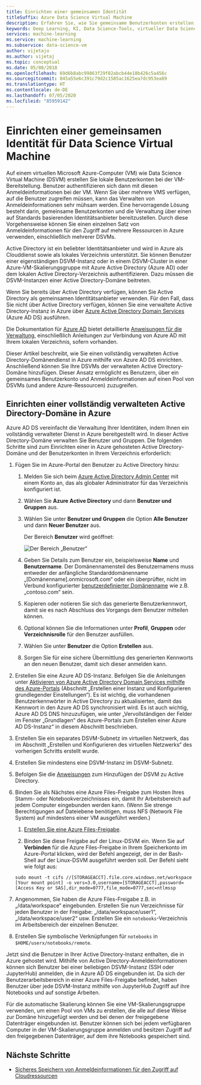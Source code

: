 ```yaml
---
title: Einrichten einer gemeinsamen Identität
titleSuffix: Azure Data Science Virtual Machine
description: Erfahren Sie, wie Sie gemeinsame Benutzerkonten erstellen, die auf mehreren Data Science Virtual Machines verwendet werden können. Sie können Azure Active Directory oder ein lokales Active Directory verwenden, um die Authentifizierung von Benutzern mit der Data Science Virtual Machine auszuführen.
keywords: Deep Learning, KI, Data Science-Tools, virtueller Data Science-Computer, räumliche Analysen, Data Science-Teamprozess
services: machine-learning
ms.service: machine-learning
ms.subservice: data-science-vm
author: vijetajo
ms.author: vijetaj
ms.topic: conceptual
ms.date: 05/08/2018
ms.openlocfilehash: 69d6b8abc99863f29f82abcb44e18b426c5a456c
ms.sourcegitcommit: 845a55e6c391c79d2c1585ac1625ea7dc953ea89
ms.translationtype: HT
ms.contentlocale: de-DE
ms.lasthandoff: 07/05/2020
ms.locfileid: "85959142"
---
```

# <a name="set-up-a-common-identity-on-a-data-science-virtual-machine"></a>Einrichten einer gemeinsamen Identität für Data Science Virtual Machine

Auf einem virtuellen Microsoft Azure-Computer (VM) wie Data Science Virtual Machine (DSVM) erstellen Sie lokale Benutzerkonten bei der VM-Bereitstellung. Benutzer authentifizieren sich dann mit diesen Anmeldeinformationen bei der VM. Wenn Sie über mehrere VMS verfügen, auf die Benutzer zugreifen müssen, kann das Verwalten von Anmeldeinformationen sehr mühsam werden. Eine hervorragende Lösung besteht darin, gemeinsame Benutzerkonten und die Verwaltung über einen auf Standards basierenden Identitätsanbieter bereitzustellen. Durch diese Vorgehensweise können Sie einen einzelnen Satz von Anmeldeinformationen für den Zugriff auf mehrere Ressourcen in Azure verwenden, einschließlich mehrerer DSVMs.

Active Directory ist ein beliebter Identitätsanbieter und wird in Azure als Clouddienst sowie als lokales Verzeichnis unterstützt. Sie können Benutzer einer eigenständigen DSVM-Instanz oder in einem DSVM-Cluster in einer Azure-VM-Skalierungsgruppe mit Azure Active Directory (Azure AD) oder dem lokalen Active Directory-Verzeichnis authentifizieren. Dazu müssen die DSVM-Instanzen einer Active Directory-Domäne beitreten.

Wenn Sie bereits über Active Directory verfügen, können Sie Active Directory als gemeinsamen Identitätsanbieter verwenden. Für den Fall, dass Sie nicht über Active Directory verfügen, können Sie eine verwaltete Active Directory-Instanz in Azure über [Azure Active Directory Domain Services](https://docs.microsoft.com/azure/active-directory-domain-services/) (Azure AD DS) ausführen.

Die Dokumentation für [Azure AD](https://docs.microsoft.com/azure/active-directory/) bietet detaillierte [Anweisungen für die Verwaltung](https://docs.microsoft.com/azure/active-directory/choose-hybrid-identity-solution), einschließlich Anleitungen zur Verbindung von Azure AD mit Ihrem lokalen Verzeichnis, sofern vorhanden.

Dieser Artikel beschreibt, wie Sie einen vollständig verwalteten Active Directory-Domänendienst in Azure mithilfe von Azure AD DS einrichten. Anschließend können Sie Ihre DSVMs der verwalteten Active Directory-Domäne hinzufügen. Dieser Ansatz ermöglicht es Benutzern, über ein gemeinsames Benutzerkonto und Anmeldeinformationen auf einen Pool von DSVMs (und andere Azure-Ressourcen) zuzugreifen.

## <a name="set-up-a-fully-managed-active-directory-domain-on-azure"></a>Einrichten einer vollständig verwalteten Active Directory-Domäne in Azure

Azure AD DS vereinfacht die Verwaltung Ihrer Identitäten, indem Ihnen ein vollständig verwalteter Dienst in Azure bereitgestellt wird. In dieser Active Directory-Domäne verwalten Sie Benutzer und Gruppen. Die folgenden Schritte sind zum Einrichten einer in Azure gehosteten Active Directory-Domäne und der Benutzerkonten in Ihrem Verzeichnis erforderlich:

1. Fügen Sie im Azure-Portal den Benutzer zu Active Directory hinzu: 

   1. Melden Sie sich beim [Azure Active Directory Admin Center](https://aad.portal.azure.com) mit einem Konto an, das als globaler Administrator für das Verzeichnis konfiguriert ist.
    
   1. Wählen Sie **Azure Active Directory** und dann **Benutzer und Gruppen** aus.
    
   1. Wählen Sie unter **Benutzer und Gruppen** die Option **Alle Benutzer** und dann **Neuer Benutzer** aus.
   
        Der Bereich **Benutzer** wird geöffnet:
      
        ![Der Bereich „Benutzer“](./media/add-user.png)
    
   1. Geben Sie Details zum Benutzer ein, beispielsweise **Name** und **Benutzername**. Der Domänennamensteil des Benutzernamens muss entweder der anfängliche Standarddomänenname „[Domänenname].onmicrosoft.com“ oder ein überprüfter, nicht im Verbund konfigurierter [benutzerdefinierter Domänenname](../../active-directory/add-custom-domain.md) wie z.B. „contoso.com“ sein.
    
   1. Kopieren oder notieren Sie sich das generierte Benutzerkennwort, damit sie es nach Abschluss des Vorgangs dem Benutzer mitteilen können.
    
   1. Optional können Sie die Informationen unter **Profil**, **Gruppen** oder **Verzeichnisrolle** für den Benutzer ausfüllen. 
    
   1. Wählen Sie unter **Benutzer** die Option **Erstellen** aus.
    
   1. Sorgen Sie für eine sichere Übermittlung des generierten Kennworts an den neuen Benutzer, damit sich dieser anmelden kann.

1. Erstellen Sie eine Azure AD DS-Instanz. Befolgen Sie die Anleitungen unter [Aktivieren von Azure Active Directory Domain Services mithilfe des Azure-Portals](https://docs.microsoft.com/azure/active-directory-domain-services/active-directory-ds-getting-started) (Abschnitt „Erstellen einer Instanz und Konfigurieren grundlegender Einstellungen“). Es ist wichtig, die vorhandenen Benutzerkennwörter in Active Directory zu aktualisierten, damit das Kennwort in den Azure AD DS synchronisiert wird. Es ist auch wichtig, Azure AD DS DNS hinzuzufügen, wie unter „Vervollständigen der Felder im Fenster „Grundlagen“ des Azure-Portals zum Erstellen einer Azure AD DS-Instanz“ in diesem Abschnitt beschrieben.

1. Erstellen Sie ein separates DSVM-Subnetz im virtuellen Netzwerk, das im Abschnitt „Erstellen und Konfigurieren des virtuellen Netzwerks“ des vorherigen Schritts erstellt wurde.
1. Erstellen Sie mindestens eine DSVM-Instanz im DSVM-Subnetz.
1. Befolgen Sie die [Anweisungen](https://docs.microsoft.com/azure/active-directory-domain-services/active-directory-ds-join-ubuntu-linux-vm ) zum Hinzufügen der DSVM zu Active Directory. 
1. Binden Sie als Nächstes eine Azure Files-Freigabe zum Hosten Ihres Stamm- oder Notebookverzeichnisses ein, damit Ihr Arbeitsbereich auf jedem Computer eingebunden werden kann. (Wenn Sie strenge Berechtigungen auf Dateiebene benötigen, muss NFS (Network File System) auf mindestens einer VM ausgeführt werden.)

   1. [Erstellen Sie eine Azure Files-Freigabe](../../storage/files/storage-how-to-create-file-share.md).
    
   2.  Binden Sie diese Freigabe auf der Linux-DSVM ein. Wenn Sie auf **Verbinden** für die Azure Files-Freigabe in Ihrem Speicherkonto im Azure-Portal klicken, wird der Befehl angezeigt, der in der Bash-Shell auf der Linux-DSVM ausgeführt werden soll. Der Befehl sieht wie folgt aus:
   
   ```
   sudo mount -t cifs //[STORAGEACCT].file.core.windows.net/workspace [Your mount point] -o vers=3.0,username=[STORAGEACCT],password=[Access Key or SAS],dir_mode=0777,file_mode=0777,sec=ntlmssp
   ```
1. Angenommen, Sie haben die Azure Files-Freigabe z.B. in „/data/workspace“ eingebunden. Erstellen Sie nun Verzeichnisse für jeden Benutzer in der Freigabe: „/data/workspace/user1“, „/data/workspace/user2“ usw. Erstellen Sie ein `notebooks`-Verzeichnis im Arbeitsbereich der einzelnen Benutzer. 
1. Erstellen Sie symbolische Verknüpfungen für `notebooks` in `$HOME/userx/notebooks/remote`.   

Jetzt sind die Benutzer in Ihrer Active Directory-Instanz enthalten, die in Azure gehostet wird. Mithilfe von Active Directory-Anmeldeinformationen können sich Benutzer bei einer beliebigen DSVM-Instanz (SSH oder JupyterHub) anmelden, die in Azure AD DS eingebunden ist. Da sich der Benutzerarbeitsbereich in einer Azure Files-Freigabe befindet, haben Benutzer über jede DSVM-Instanz mithilfe von JupyterHub Zugriff auf ihre Notebooks und auf sonstige Arbeiten.

Für die automatische Skalierung können Sie eine VM-Skalierungsgruppe verwenden, um einen Pool von VMs zu erstellen, die alle auf diese Weise zur Domäne hinzugefügt werden und bei denen der freigegebene Datenträger eingebunden ist. Benutzer können sich bei jedem verfügbaren Computer in der VM-Skalierungsgruppe anmelden und besitzen Zugriff auf den freigegebenen Datenträger, auf dem ihre Notebooks gespeichert sind. 

## <a name="next-steps"></a>Nächste Schritte

* [Sicheres Speichern von Anmeldeinformationen für den Zugriff auf Cloudressourcen](dsvm-secure-access-keys.md)




